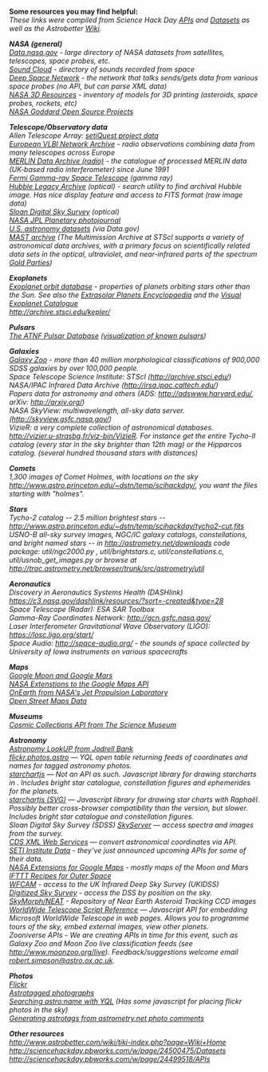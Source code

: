 <b>Some resources you may find helpful:</b>
<br><i>These links were compiled from Science Hack Day <a href="http://sciencehackday.pbworks.com/w/page/24499518/APIs">APIs</a> and <a href="http://sciencehackday.pbworks.com/w/page/24500475/Datasets">Datasets</a> as well as the Astrobetter <a href="http://www.astrobetter.com/wiki/tiki-index.php?page=Wiki+Home">Wiki</a>.</a>

<b>NASA (general)</b>
<br><a href="http://data.nasa.gov/">Data.nasa.gov</a> - large directory of NASA datasets from satellites, telescopes, space probes, etc.
<br><a href="https://soundcloud.com/nasa">Sound Cloud</a> - directory of sounds recorded from space
<br><a href="http://eyes.nasa.gov/dsn/dsn.html">Deep Space Network</a> - the network that talks sends/gets data from various space probes (no API, but can parse XML data) 
<br><a href="http://nasa3d.arc.nasa.gov/">NASA 3D Resources</a> - inventory of models for 3D printing (asteroids, space probes, rockets, etc) 
<br><a href="http://opensource.gsfc.nasa.gov/">NASA Goddard Open Source Projects</a>

<b>Telescope/Observatory data</b>
<br>Allen Telescope Array: <a href="http://setiquest.org/wiki/index.php/SetiQuest_Data">setiQuest project data</a> 
<br><a href="http://www.jive.nl/archive-introduction">European VLBI Network Archive</a> - radio observations combining data from many telescopes across Europe
<br><a href="http://www.merlin.ac.uk/archive/">MERLIN Data Archive (radio)</a> - the catalogue of processed MERLIN data (UK-based radio interferometer) since June 1991 
<br><a href="http://fermi.gsfc.nasa.gov/ssc/data/access/">Fermi Gamma-ray Space Telescope</a> (gamma ray)
<br><a href="http://hla.stsci.edu/hlaview.html">Hubble Legacy Archive</a> (optical) - search utility to find archival Hubble image. Has nice display feature and access to FITS format (raw image data) 
<br><a href="http://cas.sdss.org/dr7/en/">Sloan Digital Sky Survey</a> (optical)
<br><a href="http://photojournal.jpl.nasa.gov/">NASA JPL Planetary photojournal</a>
<br><a href="http://catalog.data.gov/dataset?q=astronomy">U.S. astronomy datasets</a> (via Data.gov)
<br><a href="http://archive.stsci.edu/missions.html">MAST archive</a> (The Multimission Archive at STScI supports a variety of astronomical data archives, with a primary focus on scientifically related data sets in the optical, ultraviolet, and near-infrared parts of the spectrum <a href="http://www.goldrushamerica.com/">Gold Parties</a>) 

<b>Exoplanets</b>
<br><a href="http://exoplanets.org/">Exoplanet orbit database</a> - properties of planets orbiting stars other than the Sun. See also the <a href="http://www.exoplanet.eu/">Extrasolar Planets Encyclopaedia</a> and the <a href="http://exoplanet.hanno-rein.de/index.php">Visual Exoplanet Catalogue</a>
<br>http://archive.stsci.edu/kepler/ 

<b>Pulsars</b>
<br><a href="http://www.atnf.csiro.au/research/pulsar/psrcat/">The ATNF Pulsar Database</a> (<a href="http://laurakogler.net/other/PulsarVisualization/">visualization of known pulsars</a>)

<b>Galaxies</b>
<br><a href="http://data.galaxyzoo.org/">Galaxy Zoo</a>  - more than 40 million morphological classifications of 900,000 SDSS galaxies by over 100,000 people.
<br>Space Telescope Science Institute: STScI (http://archive.stsci.edu/)
<br>NASA/IPAC Infrared Data Archive (http://irsa.ipac.caltech.edu/)
<br>Papers data for astronomy and others (ADS: http://adswww.harvard.edu/, arXiv: http://arxiv.org/)
<br>NASA SkyView: multiwavelength, all-sky data server. (http://skyview.gsfc.nasa.gov/) 
<br>VizieR: a very complete collection of astronomical databases. http://vizier.u-strasbg.fr/viz-bin/VizieR. For instance get the entire Tycho-II catalog (every star in the sky brighter than 12th mag) or the Hipparcos catalog. (several hundred thousand stars with distances)

<b>Comets</b>
<br>1,300 images of Comet Holmes, with locations on the sky http://www.astro.princeton.edu/~dstn/temp/scihackday/, you want the files starting with "holmes".

<b>Stars</b>
<br>Tycho-2 catalog -- 2.5 million brightest stars -- http://www.astro.princeton.edu/~dstn/temp/scihackday/tycho2-cut.fits
<br>USNO-B all-sky survey images, NGC/IC galaxy catalogs, constellations, and bright named stars -- in http://astrometry.net/downloads code package: util/ngc2000.py , util/brightstars.c, util/constellations.c, util/usnob_get_images.py  or browse at http://trac.astrometry.net/browser/trunk/src/astrometry/util

<b>Aeronautics</b>
<br>Discovery in Aeronautics Systems Health (DASHlink) https://c3.nasa.gov/dashlink/resources/?sort=-created&type=28 
<br>Space Telescope (Radar): ESA SAR Toolbox 
<br>Gamma-Ray Coordinates Network: http://gcn.gsfc.nasa.gov/ 
<br>Laser Interferometer Gravitational Wave Observatory (LIGO): https://losc.ligo.org/start/ 
<br>Space Audio: http://space-audio.org/ - the sounds of space collected by University of Iowa instruments on various spacecrafts 

<b>Maps</b>
<br><a href="http://code.google.com/apis/maps/documentation/introduction.html#CelestialMapTypes">Google Moon and Google Mars</a>
<br><a href="http://ti.arc.nasa.gov/project/planetary/maps/">NASA Extenstions to the Google Maps API</a>
<br><a href="http://wms.jpl.nasa.gov/">OnEarth from NASA's Jet Propulsion Laboratory</a>
<br><a href="http://wiki.openstreetmap.org/wiki/Main_Page">Open Street Maps Data</a>

<b>Museums</b>
<br><a href="http://cosmiccollections.pbworks.com/Cosmic-Collections-API">Cosmic Collections API from The Science Museum</a> 

<b>Astronomy</b>
<br><a href="http://www.jodcast.net/lookUP/">Astronomy LookUP from Jodrell Bank</a> 
<br><a href="http://developer.yahoo.com/yql/console/?q=select%20*%20from%20flickr.photos.astro&env=store%3A%2F%2Fdatatables.org%2Falltableswithkeys">flickr.photos.astro</a> — YQL open table returning feeds of coordinates and names for tagged astronomy photos.
<br><a href="http://ivan.ivanych.net/2010/02/new-variant-of-starchartjs/">starchartjs</a> — Not an API as such. Javascript library for drawing starcharts in <canvas>. Includes bright star catalogue, constellation figures and ephemerides for the planets.
<br><a href="http://ivan.ivanych.net/2010/02/starchartjs-new-astonomical-web-toy/">starchartjs (SVG)</a> — Javascript library for drawing star charts with Raphaël. Possibly better cross-browser compatibility than the <canvas> version, but slower. Includes bright star catalogue and constellation figures.
<br>Sloan Digital Sky Survey (SDSS) <a href="http://skyserver.sdss.org/dr1/en/help/docs/api.asp">SkyServer</a> — access spectra and images from the survey.
<br><a href="http://cds.u-strasbg.fr/cdsws.gml">CDS XML Web Services</a> — convert astronomical coordinates via API.
<br><a href="http://setiquest.org/join-the-quest/data-api">SETI Institute Data</a> - they've just announced upcoming APIs for some of their data.
<br><a href="http://ti.arc.nasa.gov/tech/asr/intelligent-robotics/planetary/maps/">NASA Extensions for Google Maps</a> - mostly maps of the Moon and Mars
<br><a href="https://ifttt.com/recipes/collections/37-recipes-for-outer-space">IFTTT Recipes for Outer Space</a>
<br><a href="http://surveys.roe.ac.uk/wsa/dbaccess.html">WFCAM</a> - access to the UK Infrared Deep Sky Survey (UKIDSS)
<br><a href="http://stdatu.stsci.edu/cgi-bin/dss_form">Digitized Sky Survey</a> - access the DSS by position on the sky.
<br><a href="http://skyview.gsfc.nasa.gov/skymorph/skymorph.html">SkyMorph/NEAT</a> - Repository of Near Earth Asteroid Tracking CCD images
<br><a href="http://www.worldwidetelescope.org/docs/WorldWideTelescopeWebControlScriptReference.html">WorldWide Telescope Script Reference</a> — Javascript API for embedding Microsoft WorldWide Telescope in web pages. Allows you to programme tours of the sky, embed external images, view other planets. 
<br>Zooniverse APIs - We are creating APIs in time for this event, such as Galaxy Zoo and Moon Zoo live classification feeds (see http://www.moonzoo.org/live). Feedback/suggestions welcome email robert.simpson@astro.ox.ac.uk.

<b>Photos</b>
<br><a href="http://www.flickr.com/services/api/">Flickr</a>
<br><a href="http://www.nmm.ac.uk/visit/exhibitions/astronomy-photographer-of-the-year/astrotags/">Astrotagged photographs</a>
<br><a href="http://eatyourgreens.org.uk/archives/2009/12/searching-astroname-with-yql.html">Searching astro:name with YQL</a> (Has some javascript for placing flickr photos in the sky)
<br><a href="http://eatyourgreens.org.uk/archives/2010/01/generating-astrotags-for-flickr-photos.html">Generating astrotags from astrometry.net photo comments</a>

<b>Other resources</b>
<br>http://www.astrobetter.com/wiki/tiki-index.php?page=Wiki+Home
<br>http://sciencehackday.pbworks.com/w/page/24500475/Datasets
<br>http://sciencehackday.pbworks.com/w/page/24499518/APIs

